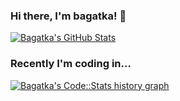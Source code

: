 ### Hi there, I'm bagatka! 👋

<a href="https://github.com/bagatka">
  <img src="https://github-readme-stats.vercel.app/api?username=bagatka&show_icons=true&count_private=true&include_all_commits=true" alt="Bagatka's GitHub Stats" />
</a>

### Recently I'm coding in...

<a href="https://codestats.net/users/bagatka">
  <img src='https://codestats-readme.bagatka.cn/history-graph/WEGFan?width=850&height=300&timezone=08:00&history_days=20&max_languages=12&language_colors=["3e4053","f15854","5da5da","faa43a","60bd68","f17cb0","b2912f","00897b","b276b2","ffc0cb","cddc39","7e57c2","bdbdbd"]' alt="Bagatka's Code::Stats history graph" />
</a>
